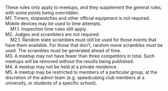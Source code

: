 These rules only apply to meetups, and they supplement the general rules, with some points being overridden.\
M1. Timers, stopwatches and other official equipment is not required. Mobile devices may be used to time attempts.\
&nbsp;&nbsp;&nbsp;&nbsp;M1.1. Inspection time rules still apply.\
M2. Judges and scramblers are not required.\
&nbsp;&nbsp;&nbsp;&nbsp;M2.1. Random state scrambles must still be used for those events that have them available. For
those that don't, random move scrambles must be used. The scrambles must be generated ahead of time.\
M3. A meetup may not have fewer than three competitors in total. Such meetups will be removed without the results being
published.\
M4. A meetup may not be held at a private residence.\
M5. A meetup may be restricted to members of a particular group, at the discretion of the admin team (e.g. speedcubing
club members at a university, or students of a specific school).
